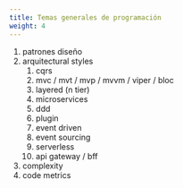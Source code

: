 ```yaml
---
title: Temas generales de programación
weight: 4
---
```

1. patrones diseño
2. arquitectural styles
    1. cqrs
    2. mvc / mvt / mvp / mvvm / viper / bloc
    3. layered (n tier)
    4. microservices
    5. ddd
    6. plugin
    7. event driven
    8. event sourcing
    9. serverless
    10. api gateway / bff
3. complexity
4. code metrics
